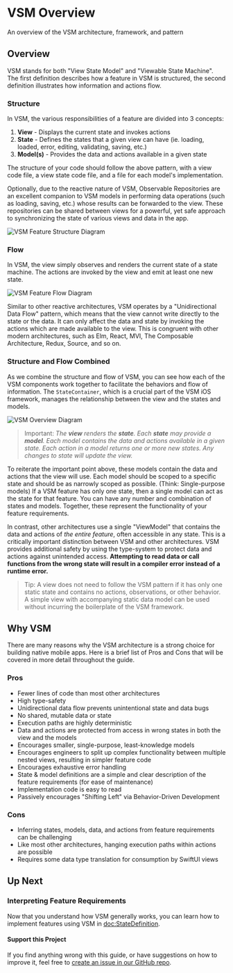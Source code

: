 # VSM Overview

An overview of the VSM architecture, framework, and pattern

## Overview

VSM stands for both "View State Model" and "Viewable State Machine". The first definition describes how a feature in VSM is structured, the second definition illustrates how information and actions flow.

### Structure

In VSM, the various responsibilities of a feature are divided into 3 concepts:

1. **View** - Displays the current state and invokes actions
1. **State** - Defines the states that a given view can have (ie. loading, loaded, error, editing, validating, saving, etc.)
1. **Model(s)** - Provides the data and actions available in a given state

The structure of your code should follow the above pattern, with a view code file, a view state code file, and a file for each model's implementation.

Optionally, due to the reactive nature of VSM, Observable Repositories are an excellent companion to VSM models in performing data operations (such as loading, saving, etc.) whose results can be forwarded to the view. These repositories can be shared between views for a powerful, yet safe approach to synchronizing the state of various views and data in the app.

![VSM Feature Structure Diagram](vsm-structure.jpg)

### Flow

In VSM, the view simply observes and renders the current state of a state machine. The actions are invoked by the view and emit at least one new state.

![VSM Feature Flow Diagram](vsm-flow.jpg)

Similar to other reactive architectures, VSM operates by a "Unidirectional Data Flow" pattern, which means that the view cannot write directly to the state or the data. It can only affect the data and state by invoking the actions which are made available to the view. This is congruent with other modern architectures, such as Elm, React, MVI, The Composable Architecture, Redux, Source, and so on.

### Structure and Flow Combined

As we combine the structure and flow of VSM, you can see how each of the VSM components work together to facilitate the behaviors and flow of information. The ``StateContainer``, which is a crucial part of the VSM iOS framework, manages the relationship between the view and the states and models.

![VSM Overview Diagram](vsm-diagram.png)

> Important: _The **view** renders the **state**. Each **state** may provide a **model**. Each model contains the data and actions available in a given state. Each action in a model returns one or more new states. Any changes to state will update the view._

To reiterate the important point above, these models contain the data and actions that the view will use. Each model should be scoped to a specific state and should be as narrowly scoped as possible. (Think: Single-purpose models) If a VSM feature has only one state, then a single model can act as the state for that feature. You can have any number and combination of states and models. Together, these represent the functionality of your feature requirements.

In contrast, other architectures use a single "ViewModel" that contains the data and actions of _the entire feature_, often accessible in any state. This is a critically important distinction between VSM and other architectures. VSM provides additional safety by using the type-system to protect data and actions against unintended access. **Attempting to read data or call functions from the wrong state will result in a compiler error instead of a runtime error.**

> Tip: A view does not need to follow the VSM pattern if it has only one static state and contains no actions, observations, or other behavior. A simple view with accompanying static data model can be used without incurring the boilerplate of the VSM framework.

## Why VSM

There are many reasons why the VSM architecture is a strong choice for building native mobile apps. Here is a brief list of Pros and Cons that will be covered in more detail throughout the guide.

### Pros

- Fewer lines of code than most other architectures
- High type-safety
- Unidirectional data flow prevents unintentional state and data bugs
- No shared, mutable data or state
- Execution paths are highly deterministic
- Data and actions are protected from access in wrong states in both the view and the models
- Encourages smaller, single-purpose, least-knowledge models
- Encourages engineers to split up complex functionality between multiple nested views, resulting in simpler feature code
- Encourages exhaustive error handling
- State & model definitions are a simple and clear description of the feature requirements (for ease of maintenance)
- Implementation code is easy to read
- Passively encourages "Shifting Left" via Behavior-Driven Development

### Cons

- Inferring states, models, data, and actions from feature requirements can be challenging
- Like most other architectures, hanging execution paths within actions are possible
- Requires some data type translation for consumption by SwiftUI views

## Up Next

### Interpreting Feature Requirements

Now that you understand how VSM generally works, you can learn how to implement features using VSM in <doc:StateDefinition>.

#### Support this Project

If you find anything wrong with this guide, or have suggestions on how to improve it, feel free to [create an issue in our GitHub repo](https://github.com/wayfair-incubator/vsm-ios/issues/new/choose).
